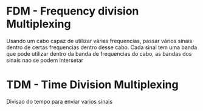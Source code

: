 # FDM - Frequency division Multiplexing

Usando um cabo capaz de utilizar várias frequencias, passar vários sinais dentro de certas frequencias dentro desse cabo.
Cada sinal tem uma banda que pode utilizar dentro da banda de frequencias do cabo, as bandas dos sinais nao se podem intersetar

# TDM - Time Division Multiplexing

Divisao do tempo para enviar varios sinais 
